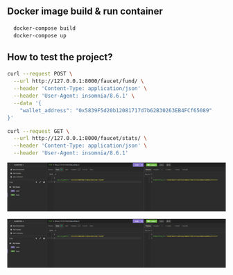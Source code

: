 
## Docker image build & run container  
```bash
  docker-compose build
  docker-compose up
``` 

## How to test the project?
```bash
curl --request POST \
  --url http://127.0.0.1:8000/faucet/fund/ \
  --header 'Content-Type: application/json' \
  --header 'User-Agent: insomnia/8.6.1' \
  --data '{
    "wallet_address": "0x5839F5d20b12081717d7b62B30263EB4FCf65089"
}'
```

```bash
curl --request GET \
  --url http://127.0.0.1:8000/faucet/stats/ \
  --header 'Content-Type: application/json' \
  --header 'User-Agent: insomnia/8.6.1'
```

![POST](assets/img/screenshot1.png)  

![GET](assets/img/screenshot1.png)  